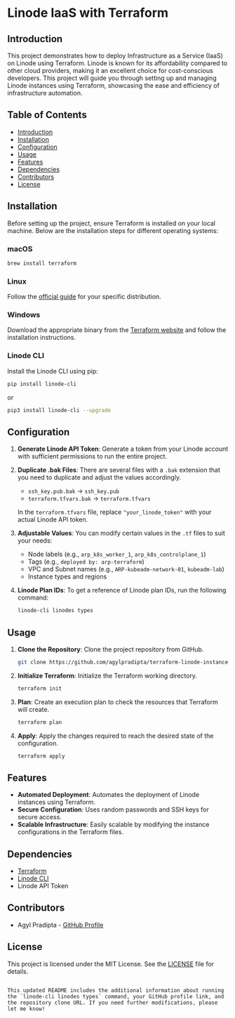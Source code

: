 # Linode IaaS with Terraform

## Introduction

This project demonstrates how to deploy Infrastructure as a Service (IaaS) on Linode using Terraform. Linode is known for its affordability compared to other cloud providers, making it an excellent choice for cost-conscious developers. This project will guide you through setting up and managing Linode instances using Terraform, showcasing the ease and efficiency of infrastructure automation.

## Table of Contents

- [Introduction](#introduction)
- [Installation](#installation)
- [Configuration](#configuration)
- [Usage](#usage)
- [Features](#features)
- [Dependencies](#dependencies)
- [Contributors](#contributors)
- [License](#license)

## Installation

Before setting up the project, ensure Terraform is installed on your local machine. Below are the installation steps for different operating systems:

### macOS
```sh
brew install terraform
```

### Linux
Follow the [official guide](https://learn.hashicorp.com/tutorials/terraform/install-cli) for your specific distribution.

### Windows
Download the appropriate binary from the [Terraform website](https://www.terraform.io/downloads.html) and follow the installation instructions.

### Linode CLI
Install the Linode CLI using pip:
```sh
pip install linode-cli
```
or
```sh
pip3 install linode-cli --upgrade
```

## Configuration

1. **Generate Linode API Token**: Generate a token from your Linode account with sufficient permissions to run the entire project.

2. **Duplicate .bak Files**: There are several files with a `.bak` extension that you need to duplicate and adjust the values accordingly.

    - `ssh_key.pub.bak` -> `ssh_key.pub`
    - `terraform.tfvars.bak` -> `terraform.tfvars`

    In the `terraform.tfvars` file, replace `"your_linode_token"` with your actual Linode API token.

3. **Adjustable Values**: You can modify certain values in the `.tf` files to suit your needs:
    - Node labels (e.g., `arp_k8s_worker_1`, `arp_k8s_controlplane_1`)
    - Tags (e.g., `deployed by: arp-terraform`)
    - VPC and Subnet names (e.g., `ARP-kubeadm-network-01`, `kubeadm-lab`)
    - Instance types and regions

4. **Linode Plan IDs**: To get a reference of Linode plan IDs, run the following command:
    ```sh
    linode-cli linodes types
    ```

## Usage

1. **Clone the Repository**: Clone the project repository from GitHub.
    ```sh
    git clone https://github.com/agylpradipta/terraform-linode-instance-vpc.git
    ```

2. **Initialize Terraform**: Initialize the Terraform working directory.
    ```sh
    terraform init
    ```

3. **Plan**: Create an execution plan to check the resources that Terraform will create.
    ```sh
    terraform plan
    ```

4. **Apply**: Apply the changes required to reach the desired state of the configuration.
    ```sh
    terraform apply
    ```

## Features

- **Automated Deployment**: Automates the deployment of Linode instances using Terraform.
- **Secure Configuration**: Uses random passwords and SSH keys for secure access.
- **Scalable Infrastructure**: Easily scalable by modifying the instance configurations in the Terraform files.

## Dependencies

- [Terraform](https://www.terraform.io/)
- [Linode CLI](https://www.linode.com/docs/guides/linode-cli/)
- Linode API Token

## Contributors

- Agyl Pradipta - [GitHub Profile](https://github.com/agylpradipta)

## License

This project is licensed under the MIT License. See the [LICENSE](LICENSE) file for details.
```

This updated README includes the additional information about running the `linode-cli linodes types` command, your GitHub profile link, and the repository clone URL. If you need further modifications, please let me know!